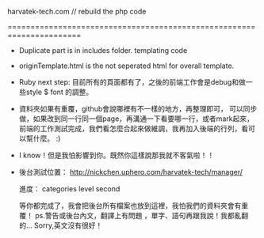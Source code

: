 
harvatek-tech.com // rebuild the php code

======================================================================

- Duplicate part is in includes folder. templating code
- originTemplate.html is the not seperated html for overall template.

- Ruby next step:
  目前所有的頁面都有了，之後的前端工作會是debug和做一些style $ font 的調整。

- 資料夾如果有重覆，github會說哪裡有不一樣的地方，再整理即可，
  可以同步做，如果改到同一行同一個page，再溝通一下看要哪一行，或者mark起來，
  前端的工作測試完成，我們看怎麼合起來做維調，我再加入後端的行列，看可以幫什麼。 :)

- I know！但是我怕影響到你。既然你這樣說那我就不客氣啦！！

- 後台測試位置：
  http://nickchen.uphero.com/harvatek-tech/manager/
  
  進度：
  categories level second
  
  等你都完成了，我會把後台所有檔案也放到這裡，我怕我們的資料夾會有重覆！
  ps.警告或後台內文，翻譯上有問題
  ，單字、語句再跟我說！我都亂翻的...
  Sorry,英文沒有很好！

